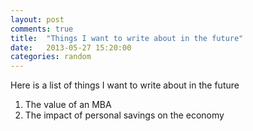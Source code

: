 ```yaml
---
layout: post
comments: true
title:  "Things I want to write about in the future"
date:   2013-05-27 15:20:00
categories: random
---
```


Here is a list of things I want to write about in the future

1. The value of an MBA
2. The impact of personal savings on the economy
  
  